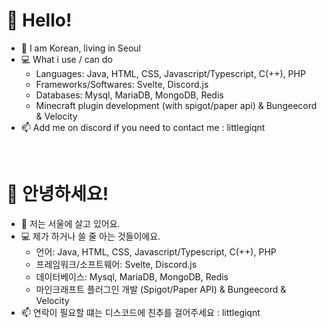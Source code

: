 # 👋 Hello!
- 🏡 I am Korean, living in Seoul
- 💻 What i use / can do
  - Languages: Java, HTML, CSS, Javascript/Typescript, C(++), PHP
  - Frameworks/Softwares: Svelte, Discord.js
  - Databases: Mysql, MariaDB, MongoDB, Redis
  - Minecraft plugin development (with spigot/paper api) & Bungeecord & Velocity
- 📫 Add me on discord if you need to contact me : littlegiqnt

<br />

# 👋 안녕하세요!
- 🏡 저는 서울에 살고 있어요.
- 💻 제가 하거나 쓸 줄 아는 것들이에요.
  - 언어: Java, HTML, CSS, Javascript/Typescript, C(++), PHP
  - 프레임워크/소프트웨어: Svelte, Discord.js
  - 데이터베이스: Mysql, MariaDB, MongoDB, Redis
  - 마인크래프트 플러그인 개발 (Spigot/Paper API) & Bungeecord & Velocity
- 📫 연락이 필요할 떄는 디스코드에 친추를 걸어주세요 : littlegiqnt

